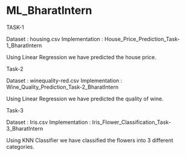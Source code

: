# ML_BharatIntern

TASK-1

Dataset : housing.csv
Implementation : House_Price_Prediction_Task-1_BharatIntern

Using Linear Regression we have predicted the house price.


Task-2

Dataset : winequality-red.csv
Implementation : Wine_Quality_Prediction_Task-2_BharatIntern

Using Linear Regression we have predicted the quality of wine.

Task-3

Dataset : Iris.csv
Implementation : Iris_Flower_Classification_Task-3_BharatIntern

Using KNN Classifier we have classified the flowers into 3 different categories.

